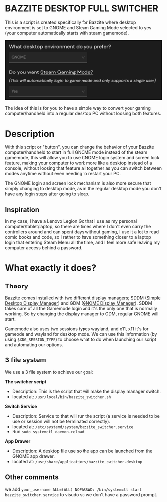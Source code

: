 # BAZZITE DESKTOP FULL SWITCHER
This is a script is created specifically for Bazzite where desktop environment is set to  GNOME and Steam Gaming Mode selected to yes (your computer automatically starts with steam gamemode).

![alt text](resources/Screenshot.png)

The idea of this is for you to have a simple way to convert your gaming computer/handheld into a regular desktop PC without loosing both features.

# Description
With this script or "button", you can change the behavior of your Bazzite computer/handheld to start in full GNOME mode instead of the steam gamemode, this will allow you to use GNOME login system and screen lock feature, making your computer to work more like a desktop instead of a console, without loosing that feature all together as you can switch between modes anytime without even needing to restart your PC.

The GNOME login and screen lock mechanism is also more secure that simply changing to desktop mode, as in the regular desktop mode you don't have any login steps after going to sleep.

## Inspiration
In my case, I have a Lenovo Legion Go that I use as my personal computer/tablet/laptop, so there are times where I don't even carry the controllers around and can spent days without gaming, I use it a lot to read comic books and code, so I rather to have something closer to a laptop login that entering Steam Menu all the time, and I feel more safe leaving my computer access behind a password.

# What exactly it does?
## Theory
Bazzite comes installed with two different display managers; SDDM ([Simple Desktop Display Manager](https://github.com/sddm/sddm/)) and GDM ([GNOME Display Manager](https://wiki.gnome.org/Projects/GDM)). SDDM takes care of all the Gamemode login and it's the only one that is normally working. So by changing the display manager to GDM, regular GNOME will start.

Gamemode also uses two sessions types wayland, and x11, x11 it's for gameode and wayland for desktop mode. We can use this information (by using `$XDG_SESSION_TYPE`) to choose what to do when launching our script and automating our options.

## 3 file system
We use a 3 file system to achieve our goal:

**The switcher script**
- Description: This is the script that will make the display manager switch.
- located at: `/usr/local/bin/bazzite_switcher.sh`
    
**Switch Service**
- Description: Service to that will run the script (a service is needed to be use or session will not be terminated correctly).
- located at: `/etc/systemd/system/bazzite_switcher.service`
- Run `sudo systemctl daemon-reload`

**App Drawer**
- Description: A desktop file use so the app can be launched from the GNOME app drawer.
- located at: `/usr/share/applications/bazzite_switcher.desktop`

## Other comments
we add `your_username ALL=(ALL) NOPASSWD: /bin/systemctl start bazzite_switcher.service` to visudo so we don't have a password prompt.
